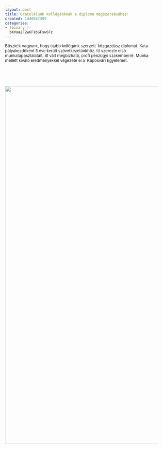 ```yaml
---
layout: post
title: Gratulálunk kollégánknak a diploma megszerzéséhez!
created: 1440587399
categories:
- !binary |-
  bXVua2F2w6FsbGFsw6Fz
---
```

<p><span style="font-size: small;">Büszkék vagyunk, hogy újabb kollégánk szerzett&nbsp; közgazdász diplomát. Kata pályakezdőként 5 éve került szövetkezetünkhöz. Itt szerezte első munkatapasztalatait, itt vált megbízható, profi pénzügyi szakemberré. Munka mellett kiváló eredményekkel végezete el a&nbsp; Kaposvári Egyetemet.</span></p><p>&nbsp;</p><p>&nbsp;</p><p><img src="/sites/goldconsulting.eu/files/img/11541075_10205886662540246_623087906_n_0_0.jpg" width="600" height="1176"></p><p>&nbsp;</p>
